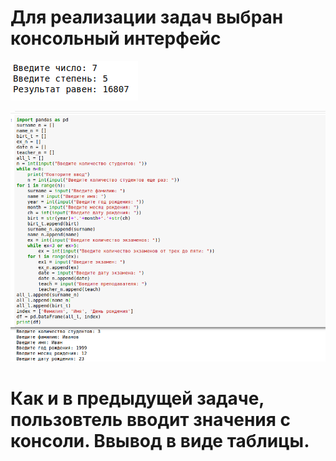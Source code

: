# Для реализации задач выбран консольный интерфейс

![Значения вводятся пользователем с консоли, результат изображен на рисунке](https://github.com/Yuliya157/task/blob/main/%D0%A1%D0%BD%D0%B8%D0%BC%D0%BE%D0%BA%20%D1%8D%D0%BA%D1%80%D0%B0%D0%BD%D0%B0%20%D0%BE%D1%82%202022-04-30%2022-53-55.png)


![Значения вводятся пользователем с консоли, результат изображен на рисунке](https://github.com/Yuliya157/task/blob/main/b.png)

# Как и в предыдущей задаче, пользовтель вводит значения с консоли. Ввывод в виде таблицы.

